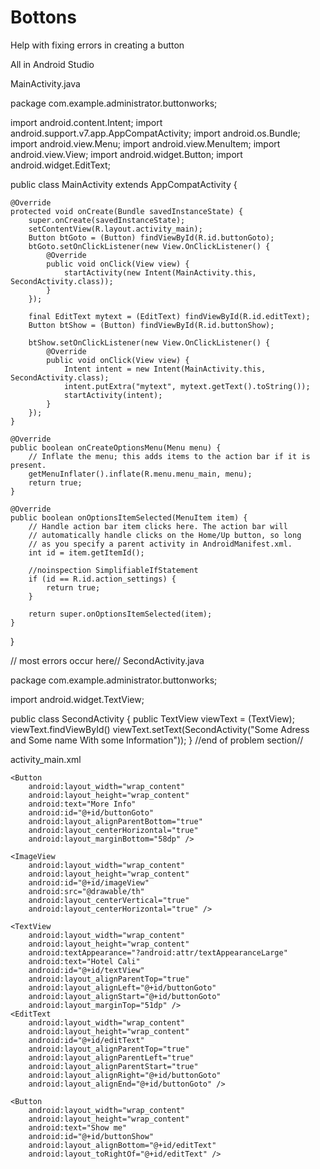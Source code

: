 # Bottons
Help with fixing errors in creating a button

All in Android Studio

MainActivity.java

package com.example.administrator.buttonworks;

import android.content.Intent;
import android.support.v7.app.AppCompatActivity;
import android.os.Bundle;
import android.view.Menu;
import android.view.MenuItem;
import android.view.View;
import android.widget.Button;
import android.widget.EditText;

public class MainActivity extends AppCompatActivity {

    @Override
    protected void onCreate(Bundle savedInstanceState) {
        super.onCreate(savedInstanceState);
        setContentView(R.layout.activity_main);
        Button btGoto = (Button) findViewById(R.id.buttonGoto);
        btGoto.setOnClickListener(new View.OnClickListener() {
            @Override
            public void onClick(View view) {
                startActivity(new Intent(MainActivity.this, SecondActivity.class));
            }
        });

        final EditText mytext = (EditText) findViewById(R.id.editText);
        Button btShow = (Button) findViewById(R.id.buttonShow);

        btShow.setOnClickListener(new View.OnClickListener() {
            @Override
            public void onClick(View view) {
                Intent intent = new Intent(MainActivity.this, SecondActivity.class);
                intent.putExtra("mytext", mytext.getText().toString());
                startActivity(intent);
            }
        });
    }

    @Override
    public boolean onCreateOptionsMenu(Menu menu) {
        // Inflate the menu; this adds items to the action bar if it is present.
        getMenuInflater().inflate(R.menu.menu_main, menu);
        return true;
    }

    @Override
    public boolean onOptionsItemSelected(MenuItem item) {
        // Handle action bar item clicks here. The action bar will
        // automatically handle clicks on the Home/Up button, so long
        // as you specify a parent activity in AndroidManifest.xml.
        int id = item.getItemId();

        //noinspection SimplifiableIfStatement
        if (id == R.id.action_settings) {
            return true;
        }

        return super.onOptionsItemSelected(item);
    }
}

// most errors occur here//
SecondActivity.java

package com.example.administrator.buttonworks;

import android.widget.TextView;


public class SecondActivity {
    public TextView viewText = (TextView);
    viewText.findViewById()
    viewText.setText(SecondActivity("Some Adress and Some name With some Information"));
}
//end of problem section//

activity_main.xml

<RelativeLayout xmlns:android="http://schemas.android.com/apk/res/android"
    xmlns:tools="http://schemas.android.com/tools" android:layout_width="match_parent"
    android:layout_height="match_parent" android:paddingLeft="@dimen/activity_horizontal_margin"
    android:paddingRight="@dimen/activity_horizontal_margin"
    android:paddingTop="@dimen/activity_vertical_margin"
    android:paddingBottom="@dimen/activity_vertical_margin" tools:context=".MainActivity">

    <Button
        android:layout_width="wrap_content"
        android:layout_height="wrap_content"
        android:text="More Info"
        android:id="@+id/buttonGoto"
        android:layout_alignParentBottom="true"
        android:layout_centerHorizontal="true"
        android:layout_marginBottom="58dp" />

    <ImageView
        android:layout_width="wrap_content"
        android:layout_height="wrap_content"
        android:id="@+id/imageView"
        android:src="@drawable/th"
        android:layout_centerVertical="true"
        android:layout_centerHorizontal="true" />

    <TextView
        android:layout_width="wrap_content"
        android:layout_height="wrap_content"
        android:textAppearance="?android:attr/textAppearanceLarge"
        android:text="Hotel Cali"
        android:id="@+id/textView"
        android:layout_alignParentTop="true"
        android:layout_alignLeft="@+id/buttonGoto"
        android:layout_alignStart="@+id/buttonGoto"
        android:layout_marginTop="51dp" />
    <EditText
        android:layout_width="wrap_content"
        android:layout_height="wrap_content"
        android:id="@+id/editText"
        android:layout_alignParentTop="true"
        android:layout_alignParentLeft="true"
        android:layout_alignParentStart="true"
        android:layout_alignRight="@+id/buttonGoto"
        android:layout_alignEnd="@+id/buttonGoto" />

    <Button
        android:layout_width="wrap_content"
        android:layout_height="wrap_content"
        android:text="Show me"
        android:id="@+id/buttonShow"
        android:layout_alignBottom="@+id/editText"
        android:layout_toRightOf="@+id/editText" />

</RelativeLayout>


